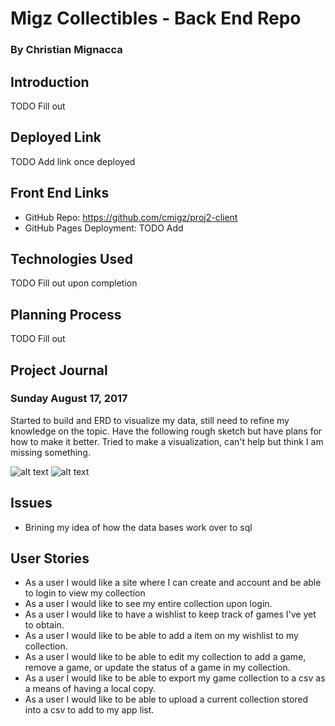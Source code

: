 # Migz Collectibles - Back End Repo
### By Christian Mignacca

## Introduction

TODO Fill out

## Deployed Link

TODO Add link once deployed

## Front End Links

- GitHub Repo: https://github.com/cmigz/proj2-client
- GitHub Pages Deployment: TODO Add

## Technologies Used

TODO Fill out upon completion

## Planning Process

TODO Fill out

## Project Journal

### Sunday August 17, 2017

Started to build and ERD to visualize my data, still need to refine my knowledge on the topic.  Have the following rough sketch but have plans for how to make it better. Tried to make a visualization, can't help but think I am missing something.


![alt text](http://i.imgur.com/oEYMh4b.jpg "ERD V1")
![alt text](http://i.imgur.com/2IgGptC.png "Data Visualization V1")

## Issues

- Brining my idea of how the data bases work over to sql

## User Stories

- As a user I would like a site where I can create and account and be able to login to view my collection
- As a user I would like to see my entire collection upon login.
- As a user I would like to have a wishlist to keep track of games I've yet to obtain.
- As a user I would like to be able to add a item on my wishlist to my collection.
- As a user I would like to be able to edit my collection to add a game, remove a game, or update the status of a game in my collection.
- As a user I would like to be able to export my game collection to a csv as a means of having a local copy.
- As a user I would like to be able to upload a current collection stored into a csv to add to my app list.
